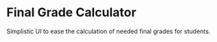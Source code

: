 # Final Grade Calculator
Simplistic UI to ease the calculation of needed final grades for students.
